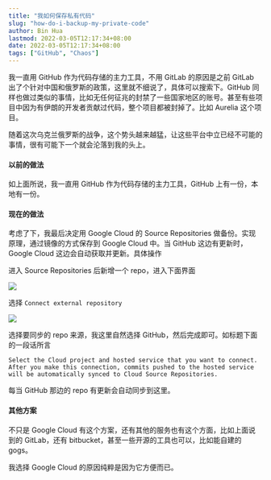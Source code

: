 ```yaml
---
title: "我如何保存私有代码"
slug: "how-do-i-backup-my-private-code"
author: Bin Hua
lastmod: 2022-03-05T12:17:34+08:00
date: 2022-03-05T12:17:34+08:00
tags: ["GitHub", "Chaos"]
---
```


我一直用 GitHub 作为代码存储的主力工具，不用 GitLab 的原因是之前 GitLab 出了个针对中国和俄罗斯的政策，这里就不细说了，具体可以搜索下。GitHub 同样也做过类似的事情，比如无任何征兆的封禁了一些国家地区的账号。甚至有些项目中因为有伊朗的开发者贡献过代码，整个项目都被封掉了。比如 Aurelia 这个项目。

随着这次乌克兰俄罗斯的战争，这个势头越来越猛，让这些平台中立已经不可能的事情，很有可能下一个就会沦落到我的头上。

#### 以前的做法

如上面所说，我一直用 GitHub 作为代码存储的主力工具，GitHub 上有一份，本地有一份。

#### 现在的做法

考虑了下，我最后决定用 Google Cloud 的 Source Repositories 做备份。实现原理，通过镜像的方式保存到 Google Cloud 中。当 GitHub 这边有更新时，Google Cloud 这边会自动获取并更新。具体操作

进入 Source Repositories 后新增一个 repo，进入下面界面

![](/imgs/how-do-i-backup-my-private-code-001.jpg)

选择 `Connect external repository`

![](/imgs/how-do-i-backup-my-private-code-002.jpg)

选择要同步的 repo 来源，我这里自然选择 GitHub，然后完成即可。如标题下面的一段话所言

```
Select the Cloud project and hosted service that you want to connect. After you make this connection, commits pushed to the hosted service will be automatically synced to Cloud Source Repositories. 
```

每当 GitHub 那边的 repo 有更新会自动同步到这里。

#### 其他方案

不只是 Google Cloud 有这个方案，还有其他的服务也有这个方面，比如上面说到的 GitLab，还有 bitbucket，甚至一些开源的工具也可以，比如能自建的 gogs。

我选择 Google Cloud 的原因纯粹是因为它方便而已。
